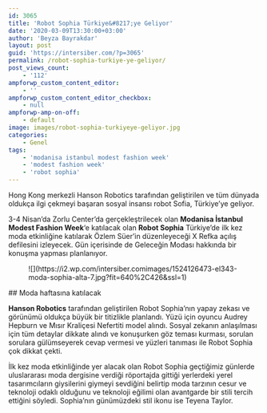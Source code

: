 ```yaml
---
id: 3065
title: 'Robot Sophia Türkiye&#8217;ye Geliyor'
date: '2020-03-09T13:30:00+03:00'
author: 'Beyza Bayrakdar'
layout: post
guid: 'https://intersiber.com/?p=3065'
permalink: /robot-sophia-turkiye-ye-geliyor/
post_views_count:
    - '112'
ampforwp_custom_content_editor:
    - ''
ampforwp_custom_content_editor_checkbox:
    - null
ampforwp-amp-on-off:
    - default
image: images/robot-sophia-turkiyeye-geliyor.jpg
categories:
    - Genel
tags:
    - 'modanisa istanbul modest fashion week'
    - 'modest fashion week'
    - 'robot sophia'
---
```


Hong Kong merkezli Hanson Robotics tarafından geliştirilen ve tüm dünyada oldukça ilgi çekmeyi başaran sosyal insansı robot Sofia, Türkiye’ye geliyor.

3-4 Nisan’da Zorlu Center’da gerçekleştrilecek olan **Modanisa İstanbul Modest Fashion Week**‘e katılacak olan **Robot Sophia** Türkiye’de ilk kez moda etkinliğine katılarak Özlem Süer’in düzenleyeceği X Refka açılış defilesini izleyecek. Gün içerisinde de Geleceğin Modası hakkında bir konuşma yapması planlanıyor.

<figure class="wp-block-image size-large">![](https://i2.wp.com/intersiber.comimages/1524126473-el343-moda-sophia-alta-7.jpg?fit=640%2C426&ssl=1)</figure>## Moda haftasına katılacak

**Hanson Robotics** tarafından geliştirilen Robot Sophia’nın yapay zekası ve görünümü oldukça büyük bir titizlikle planlandı. Yüzü için oyuncu Audrey Hepburn ve Mısır Kraliçesi Nefertiti model alındı. Sosyal zekanın anlaşılması için tüm detaylar dikkate alındı ve konuşurken göz teması kurması, sorulan sorulara gülümseyerek cevap vermesi ve yüzleri tanıması ile Robot Sophia çok dikkat çekti.

İlk kez moda etkinliğinde yer alacak olan Robot Sophia geçtiğimiz günlerde uluslararası moda dergisine verdiği röportajda gittiği yerlerdeki yerel tasarımcıların giysilerini giymeyi sevdiğini belirtip moda tarzının cesur ve teknoloji odaklı olduğunu ve teknoloji eğilimi olan avantgarde bir stili tercih ettiğini söyledi. Sophia’nın günümüzdeki stil ikonu ise Teyena Taylor.